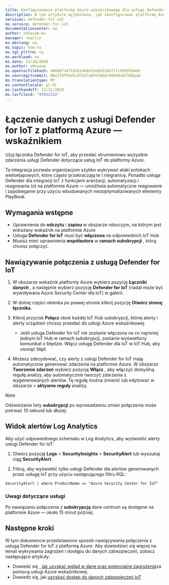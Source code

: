 ```yaml
---
title: Konfigurowanie platformy Azure wskaźnikowego dla usługi Defender dla IoT
description: W tym artykule wyjaśniono, jak skonfigurować platformę Azure do odbierania danych z rozwiązania Defender for IoT.
services: defender-for-iot
ms.service: defender-for-iot
documentationcenter: na
author: shhazam-ms
manager: rkarlin
ms.devlang: na
ms.topic: how-to
ms.tgt_pltfrm: na
ms.workload: na
ms.date: 12/28/2020
ms.author: shhazam
ms.openlocfilehash: d4686f1d7192d1469e52e653185f1fc9389764de
ms.sourcegitcommit: 8be279f92d5c07a37adfe766dc40648c673d8aa8
ms.translationtype: MT
ms.contentlocale: pl-PL
ms.lasthandoff: 12/31/2020
ms.locfileid: "97832322"
---
```

# <a name="connect-your-data-from-defender-for-iot-to-azure-sentinel"></a>Łączenie danych z usługi Defender for IoT z platformą Azure — wskaźnikiem 

Użyj łącznika Defender for IoT, aby przesłać strumieniowo wszystkie zdarzenia usługi Defender dotyczące usług IoT do platformy Azure. 

Ta integracja pozwala organizacjom szybko wykrywać ataki potokach wieloetapowych, które często przekraczają te i niegranicę. Ponadto usługa Defender dla integracji IoT z funkcjami aranżacji, automatyzacji i reagowania (o) na platformie Azure — umożliwia automatyczne reagowanie i zapobieganie przy użyciu wbudowanych niezoptymalizowanych elementy PlayBook. 

## <a name="prerequisites"></a>Wymagania wstępne

- Uprawnienia do **odczytu** i **zapisu** w obszarze roboczym, na którym jest wdrażany wskaźnik na platformie Azure
- Usługa **Defender for IoT** musi być **włączona** na odpowiednich IoT Hub
- Musisz mieć uprawnienia **współautora** w **ramach subskrypcji** , którą chcesz połączyć.

## <a name="connect-to-defender-for-iot"></a>Nawiązywanie połączenia z usługą Defender for IoT

1. W obszarze wskaźnik platformy Azure wybierz pozycję **Łączniki danych** , a następnie wybierz pozycję **Defender for IoT** (nadal może być wywoływana Azure Security Center dla IoT) w galerii.

1. W dolnej części okienka po prawej stronie kliknij pozycję **Otwórz stronę łącznika**.

1. Kliknij przycisk **Połącz** obok każdej IoT Hub subskrypcji, której alerty i alerty urządzeń chcesz przesłać do usługi Azure wskaźnikowej.
    - Jeśli usługa Defender for IoT nie zostanie włączona na co najmniej jednym IoT Hub w ramach subskrypcji, zostanie wyświetlony komunikat o błędzie. Włącz usługę Defender dla IoT w IoT Hub, aby usunąć błąd.

1. Możesz zdecydować, czy alerty z usługi Defender for IoT mają automatycznie generować zdarzenia na platformie Azure. W obszarze **Tworzenie zdarzeń** wybierz pozycję **Włącz** , aby włączyć domyślną regułę analizy, aby automatycznie tworzyć zdarzenia z wygenerowanych alertów. Tę regułę można zmienić lub edytować w obszarze   >  **aktywne reguły** analizy.

> [!NOTE]
> Odświeżanie listy **subskrypcji** po wprowadzeniu zmian połączenia może potrwać 10 sekund lub dłużej. 

## <a name="log-analytics-alert-view"></a>Widok alertów Log Analytics

Aby użyć odpowiedniego schematu w Log Analytics, aby wyświetlić alerty usługi Defender for IoT:

1. Otwórz pozycję **Logs**  >  **SecurityInsights**  >  **SecurityAlert** lub wyszukaj ciąg **SecurityAlert**.

1. Filtruj, aby wyświetlić tylko usługi Defender dla alertów generowanych przez usługę IoT przy użyciu następującego filtru KQL:

```kusto
SecurityAlert | where ProductName == "Azure Security Center for IoT"
```

### <a name="service-notes"></a>Uwagi dotyczące usługi

Po nawiązaniu połączenia z **subskrypcją** dane centrum są dostępne na platformie Azure — około 15 minut później.

## <a name="next-steps"></a>Następne kroki

W tym dokumencie przedstawiono sposób nawiązywania połączenia z usługą Defender for IoT z platformą Azure. Aby dowiedzieć się więcej na temat wykrywania zagrożeń i dostępu do danych zabezpieczeń, zobacz następujące artykuły:

- Dowiedz się [, jak uzyskać wgląd w dane oraz potencjalne zagrożenia](https://docs.microsoft.com/azure/sentinel/quickstart-get-visibility)za pomocą usługi Azure wskaźnikowej.
- Dowiedz się, jak [uzyskać dostęp do danych zabezpieczeń IoT](how-to-security-data-access.md)
